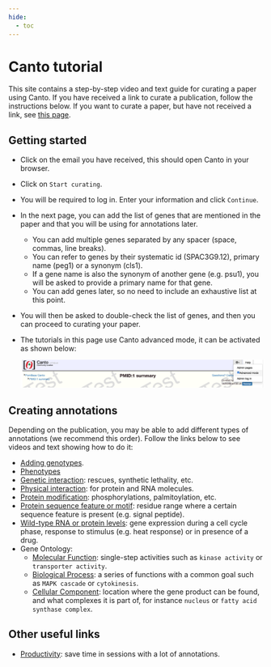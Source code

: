 ```yaml
---
hide:
  - toc
---
```


# Canto tutorial

This site contains a step-by-step video and text guide for curating a paper using Canto. If you have received a link to curate a publication, follow the instructions below. If you want to curate a paper, but have not received a link, see [this page](./request_curation_session.md).

## Getting started

* Click on the email you have received, this should open Canto in your browser.
* Click on `Start curating`.
* You will be required to log in. Enter your information and click `Continue`.
* In the next page, you can add the list of genes that are mentioned in the paper and that you will be using for annotations later.
    * You can add multiple genes separated by any spacer (space, commas, line breaks).
    * You can refer to genes by their systematic id (SPAC3G9.12), primary name (peg1) or a synonym (cls1).
    * If a gene name is also the synonym of another gene (e.g. psu1), you will be asked to provide a primary name for that gene.
    * You can add genes later, so no need to include an exhaustive list at this point.
* You will then be asked to double-check the list of genes, and then you can proceed to curating your paper.
* The tutorials in this page use Canto advanced mode, it can be activated as shown below:

    <img src="assets/activate_advanced_mode.png" alt="activating advanced mode by clicking on the top right gear icon">

## Creating annotations

Depending on the publication, you may be able to add different types of annotations (we recommend this order). Follow the links below to see videos and text showing how to do it:

* [Adding genotypes](./genotype_management.md).
* [Phenotypes](./phenotypes.md)
* [Genetic interaction](./genetic_interaction.md): rescues, synthetic lethality, etc.
* [Physical interaction](./physical_interaction.md): for protein and RNA molecules.
* [Protein modification](./protein_modification.md): phosphorylations, palmitoylation, etc.
* [Protein sequence feature or motif](./protein_sequence_feature.md): residue range where a certain sequence feature is present (e.g. signal peptide).
* [Wild-type RNA or protein levels](./rna_protein_level.md): gene expression during a cell cycle phase, response to stimulus (e.g. heat response) or in presence of a drug.
* Gene Ontology:
    * [Molecular Function](./go_MF.md): single-step activities such as `kinase activity` or `transporter activity`.
    * [Biological Process](./go_BP.md): a series of functions with a common goal such as `MAPK cascade` or `cytokinesis`.
    * [Cellular Component](./go_CC.md): location where the gene product can be found, and what complexes it is part of, for instance `nucleus` or `fatty acid synthase complex`.


## Other useful links

* [Productivity](./productivity.md): save time in sessions with a lot of annotations.